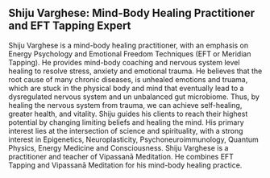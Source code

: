 ## Shiju Varghese: Mind-Body Healing Practitioner and EFT Tapping Expert 

Shiju Varghese is a mind-body healing practitioner, with an emphasis on Energy Psychology and Emotional Freedom Techniques (EFT or Meridian Tapping).
He provides mind-body coaching and nervous system level healing to resolve stress, anxiety and emotional trauma. 
He believes that the root cause of many chronic diseases, is unhealed emotions and truama, which are stuck in the physical body and mind that eventually lead to a dysregulated nervous system and un unbalanced gut microbiome. Thus, by healing the nervous system from trauma, we can achieve self-healing, greater health, and vitality. Shiju guides his clients to reach their highest potential by changing limiting beliefs and healing the mind. His primary interest lies at the intersection of science and spirituality, with a strong interest in Epigenetics, Neuroplasticity, Psychoneuroimmunology, Quantum Physics, Energy Medicine and Consciousness. Shiju Varghese is a practitioner and teacher of Vipassanā Meditation. He combines EFT Tapping and Vipassanā Meditation for his mind-body healing practice.     
 

